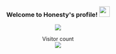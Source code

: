 <h3 align="center">
  Welcome to Honesty's profile!
  <img src="https://media.giphy.com/media/hvRJCLFzcasrR4ia7z/giphy.gif" width="28">
</h3>

<p align="center">
  <a href="https://github.com/DenverCoder1/readme-typing-svg"><img src="https://readme-typing-svg.herokuapp.com/?lines=Senior%20software%20engineer;10%2B%20years%20of%20professional%20experience;Always%20learning%20new%20things&center=true&width=450&height=45"></a>
</p>

<p align="center"> 
  Visitor count<br>
  <img src="https://profile-counter.glitch.me/clickhere0521/count.svg" />
</p>
